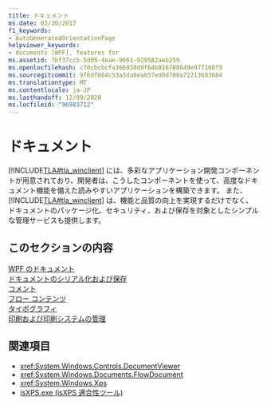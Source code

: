 ```yaml
---
title: ドキュメント
ms.date: 03/30/2017
f1_keywords:
- AutoGeneratedOrientationPage
helpviewer_keywords:
- documents [WPF], features for
ms.assetid: 7bf37ccb-5d09-4eae-9661-929582aeb259
ms.openlocfilehash: c70cbcbcfa366938d9f64b816788649e977168f9
ms.sourcegitcommit: 9f6df084c53a3da0ea657ed0d708a72213683084
ms.translationtype: MT
ms.contentlocale: ja-JP
ms.lasthandoff: 12/09/2020
ms.locfileid: "96983712"
---
```

# <a name="documents"></a>ドキュメント

[!INCLUDE[TLA#tla_winclient](../../../includes/tlasharptla-winclient-md.md)] には、多彩なアプリケーション開発コンポーネントが用意されており、開発者は、こうしたコンポーネントを使って、高度なドキュメント機能を備えた読みやすいアプリケーションを構築できます。 また、[!INCLUDE[TLA#tla_winclient](../../../includes/tlasharptla-winclient-md.md)] は、機能と品質の向上を実現するだけでなく、ドキュメントのパッケージ化、セキュリティ、および保存を対象としたシンプルな管理サービスも提供します。  
  
## <a name="in-this-section"></a>このセクションの内容  

 [WPF のドキュメント](documents-in-wpf.md)  
 [ドキュメントのシリアル化および保存](document-serialization-and-storage.md)  
 [コメント](annotations.md)  
 [フロー コンテンツ](flow-content.md)  
 [タイポグラフィ](typography.md)  
 [印刷および印刷システムの管理](printing-and-print-system-management.md)  
  
## <a name="see-also"></a>関連項目

- <xref:System.Windows.Controls.DocumentViewer>
- <xref:System.Windows.Documents.FlowDocument>
- <xref:System.Windows.Xps>
- [isXPS.exe (isXPS 適合性ツール)](/previous-versions/dotnet/netframework-4.0/aa348104(v=vs.100))
